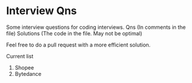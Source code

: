 # Interview Qns
Some interview questions for coding interviews.
Qns (In comments in the file)
Solutions (The code in the file. May not be optimal)

Feel free to do a pull request with a more efficient solution.

Current list
1. Shopee
2. Bytedance

